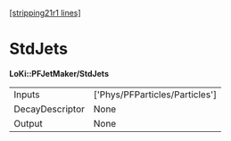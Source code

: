 [[stripping21r1 lines]](./stripping21r1-index)

# StdJets

**LoKi::PFJetMaker/StdJets**

|                 |                                  |
|-----------------|----------------------------------|
| Inputs          | ['Phys/PFParticles/Particles'] |
| DecayDescriptor | None                             |
| Output          | None                             |
